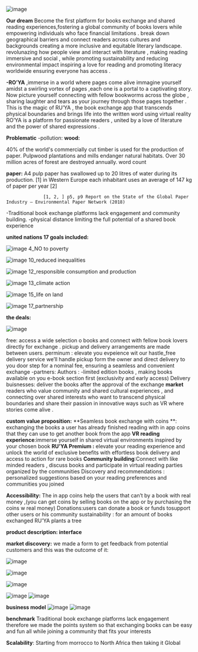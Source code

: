 ![image](https://github.com/yasmineMouheti/GDSC-FSA-2024-solutionChallenge-RU-YA/assets/99868650/1dd14fe9-7962-4543-8b06-3c3a14485df3)


**Our dream**
Become the first platform for books exchange and shared reading experiences,fostering a global community of books lovers while empowering individuals who face financial limitations .
break down geographical barriers and connect readers across cultures and backgrounds  creating a more inclusive and equitable  literary landscape.
revolunazing how people view and interact with literature , making reading immersive and social , while promoting sustainability and reducing environmental impact 
inspiring a love for reading and promoting literacy worldwide ensuring everyone has access .

**-RO’YA** ,immerse in a world where pages come alive
immagine  yourself amidst a swirling vortex of pages ,each one is a portal to a captivating story. Now picture yourself connecting with fellow bookworms across the globe , sharing laughter and tears as your journey through those pages together . This is the magic of RU’YA , the book exchange app that transcends physical boundaries and brings life into the written word using virtual reality
RO’YA  is a platform for  passionate readers , united by a love of literature and the power of shared expressions .


**Problematic**
        -pollution:
**wood:**

40% of the world's commercially cut timber is used for the production of paper.
Pulpwood plantations and mills endanger natural habitats. 
Over 30 million acres of forest are destroyed annually.
word count

**paper:**
A4 pulp paper has swallowed up to 20 litres of water during its production. [1]
in Western Europe each inhabitant uses an average of 147 kg of paper per year [2]

                  [1, 2, ] p5, p9 Report on the State of the Global Paper Industry – Environmental Paper Network (2018)

  -Traditional book exchange platforms lack engagement and community building.
  -physical distance  limiting the full potential of a shared book experience

**united nations 17 goals included:**
                                               

![image](https://github.com/yasmineMouheti/GDSC-FSA-2024-solutionChallenge-RU-YA/assets/99868650/935b7f6e-4e04-4020-8398-809f69a3ce51)
                                         4_NO to poverty  
                                             
![image](https://github.com/yasmineMouheti/GDSC-FSA-2024-solutionChallenge-RU-YA/assets/99868650/157b72a2-ec8a-42bd-8017-9729f7774c44)
                                      10_reduced inequalities 
                                       
![image](https://github.com/yasmineMouheti/GDSC-FSA-2024-solutionChallenge-RU-YA/assets/99868650/a03815af-401c-4c47-93be-d1dba3a807e1)
                                       12_responsible consumption and production
                                       
![image](https://github.com/yasmineMouheti/GDSC-FSA-2024-solutionChallenge-RU-YA/assets/99868650/89fd4abe-fe41-4c7a-9e71-935de0a00a21)
                                      13_climate action 
                                        
![image](https://github.com/yasmineMouheti/GDSC-FSA-2024-solutionChallenge-RU-YA/assets/99868650/d5627504-af1a-4c67-891e-7e1873bb1b84)
                                         15_life on land 
                                         
![image](https://github.com/yasmineMouheti/GDSC-FSA-2024-solutionChallenge-RU-YA/assets/99868650/1ad3c1b7-a7f1-4e37-988c-e7a75ff11ef0)
                                       17_partnership

**the deals:**

![image](https://github.com/yasmineMouheti/GDSC-FSA-2024-solutionChallenge-RU-YA/assets/99868650/b3cc1ad4-5f49-4a7b-a64e-c9536d971abf)

free: access a wide selection o books and  connect with fellow book lovers directly for exchange . pickup and delivery arrangements are made between users.
perminum : elevate you evpeience wit our hastle_free delivery service we’ll handle pickup form the owner and direct delivery to you door step for a nominal fee, ensuring a seamless and convenient exchange
-partners:
         Authors : -limited edition books , making books available on you e-book section first (exclusivity and early access)
         Delivery buisnesses: deliver the books after the approval of the exchange
**market** 
readers who value community and shared cultural experiences , and connecting over shared interests who want to transcend physical boundaries and share their passion in innovative ways  such as VR where stories come alive .

**custom value proposition:**
    **Seamless book exchange with coins **: exchanging the books a user has already finished reading with in app coins that they can use to get another book from the app
    **VR reading experience**:immerse yourself in shared virtual environments inspired by your chosen book
   **RU’YA Premium :** elevate your reading experience and unlock the world of exclusive benefits  with effortless book delivery and access to action for rare books
    **Community building**:Connect with like minded readers , discuss books and participate in virtual reading parties organized by the communities
Discovery and recommendations : personalized suggestions based on your reading preferences and communities you joined

  **Accessibility:** The in app coins help the users that can’t by a book with real money ,(you can get coins by selling books on the app or by purchasing the coins w real money)
Donations:users can donate a book or funds tosupport other users or  his community
sustainability : for an amount of books exchanged  RU’YA plants a tree


**product description:  interface**


**market discovery:**
we made a form to get feedback from potential customers  and this was the outcome of it:


![image](https://github.com/yasmineMouheti/GDSC-FSA-2024-solutionChallenge-RU-YA/assets/99868650/006476db-d91a-4815-9db8-b61e8e659d5f)

![image](https://github.com/yasmineMouheti/GDSC-FSA-2024-solutionChallenge-RU-YA/assets/99868650/9aa5aa6d-2cfb-4bb7-8f3d-f7c1ea581348)

![image](https://github.com/yasmineMouheti/GDSC-FSA-2024-solutionChallenge-RU-YA/assets/99868650/232ae00a-1655-42b1-af8d-5fd1eaca16d4)

![image](https://github.com/yasmineMouheti/GDSC-FSA-2024-solutionChallenge-RU-YA/assets/99868650/d911a388-1649-4a8b-b10c-6adce590c24e)
![image](https://github.com/yasmineMouheti/GDSC-FSA-2024-solutionChallenge-RU-YA/assets/99868650/eaf49062-cddb-48a4-9d20-d0c02e7e7c72)


**business model**
![image](https://github.com/yasmineMouheti/GDSC-FSA-2024-solutionChallenge-RU-YA/assets/99868650/6671fffb-f6c5-4009-aa9f-84650f1fb162)
![image](https://github.com/yasmineMouheti/GDSC-FSA-2024-solutionChallenge-RU-YA/assets/99868650/593cb3b5-cf84-4d64-a1ce-bda349c75a37)



**benchmark** 
Traditional book exchange platforms lack engagement  therefore we made the points system  so that exchanging books can be easy and fun all while joining a community that fits your interests



**Scalability**:
Starting from morrocco to North Africa then taking it Global



